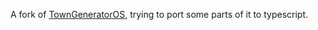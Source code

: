 A fork of [TownGeneratorOS](https://github.com/watabou/TownGeneratorOS), trying to port some parts of it to typescript.
